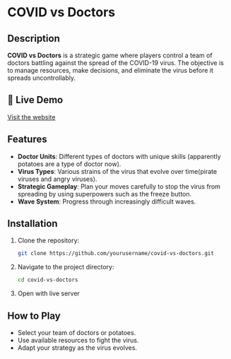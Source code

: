 
# COVID vs Doctors

## Description
**COVID vs Doctors** is a strategic game where players control a team of doctors battling against the spread of the COVID-19 virus. The objective is to manage resources, make decisions, and eliminate the virus before it spreads uncontrollably.

## 🚀 Live Demo
[Visit the website](https://doctors-vs-covid.vercel.app/) 
## Features
- **Doctor Units**: Different types of doctors with unique skills (apparently potatoes are a type of doctor now).
- **Virus Types**: Various strains of the virus that evolve over time(pirate viruses and angry viruses).
- **Strategic Gameplay**: Plan your moves carefully to stop the virus from spreading by using superpowers such as the freeze button.
- **Wave System**: Progress through increasingly difficult waves.

## Installation
1. Clone the repository:
   ```bash
   git clone https://github.com/yourusername/covid-vs-doctors.git
   ```
2. Navigate to the project directory:
   ```bash
   cd covid-vs-doctors
   ```
3. Open with live server
   

## How to Play
- Select your team of doctors or potatoes.
- Use available resources to fight the virus.
- Adapt your strategy as the virus evolves.

